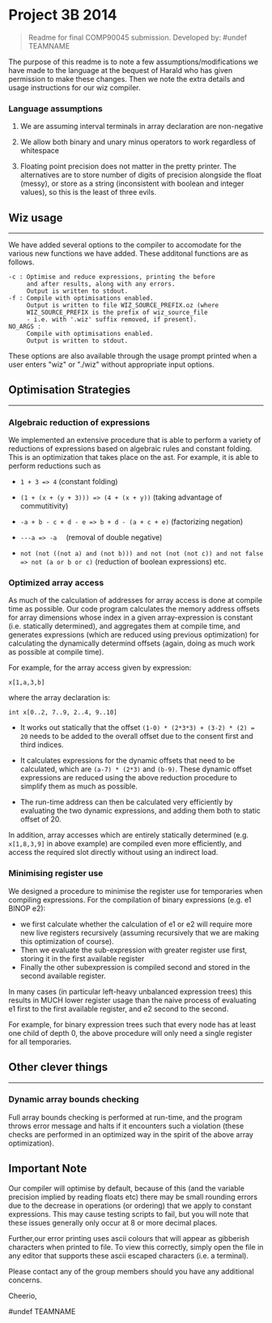 # Project 3B 2014                         
>	Readme for final COMP90045 submission.
>	Developed by: #undef TEAMNAME

The purpose of this readme is to note a few assumptions/modifications
we have made to the language at the bequest of Harald who has given
permission to make these changes. Then we note the extra details and usage
instructions for our wiz compiler.

###	Language assumptions

1. We are assuming interval terminals in array declaration are non-negative

2. We allow both binary and unary minus operators to work regardless
   of whitespace

3. Floating point precision does not matter in the pretty printer. The 
   alternatives are to store number of digits of precision alongside the 
   float (messy), or store as a string (inconsistent with boolean and 
   integer values), so this is the least of three evils.

##	Wiz usage
--------------------------------------------------------
We have added several options to the compiler to accomodate for the various
new functions we have added. These additonal functions are as follows.

    -c : Optimise and reduce expressions, printing the before
         and after results, along with any errors.
         Output is written to stdout.
    -f : Compile with optimisations enabled.
         Output is written to file WIZ_SOURCE_PREFIX.oz (where
         WIZ_SOURCE_PREFIX is the prefix of wiz_source_file
         - i.e. with '.wiz' suffix removed, if present).
    NO_ARGS : 
         Compile with optimisations enabled.
         Output is written to stdout.

These options are also available through the usage prompt printed when a user
enters "wiz" or "./wiz" without appropriate input options. 

##	Optimisation Strategies
--------------------------------------------------------
### Algebraic reduction of expressions

We implemented an extensive procedure that is able to perform a variety
of reductions of expressions based on algebraic rules and constant folding.
This is an optimization that takes place on the ast.
For example, it is able to perform reductions such as

- `1 + 3 => 4`                    	     (constant folding)

- `(1 + (x + (y + 3))) => (4 + (x + y))`       (taking advantage of commutitivity)

- `-a + b - c + d - e => b + d - (a + c + e)`  (factorizing negation)
- `---a => -a  `                    (removal of double negative)
- `not (not ((not a) and (not b))) and not (not (not c)) and not false  => not (a or b or c)`  (reduction of boolean expressions)
etc.


### Optimized array access

As much of the calculation of addresses for array access is done at compile
time as possible. Our code program calculates the memory address offsets
for array dimensions whose index in a given array-expression is constant (i.e.
statically determined), and aggregates them at compile time, and generates
expressions (which are reduced using previous optimization) for calculating
the dynamically determind offsets (again, doing as much work as possible at
compile time).

For example, for the array access given by expression:

`x[1,a,3,b]`

where the array declaration is:

`int x[0..2, 7..9, 2..4, 9..10]`

- It works out statically that the offset `(1-0) * (2*3*3) + (3-2) * (2) = 20`
  needs to be added to the overall offset due to the consent first
  and third indices.

- It calculates expressions for the dynamic offsets that need to be calculated,
  which are `(a-7) * (2*3)` and `(b-9)`. These dynamic offset expressions are
  reduced using the above reduction procedure to simplify them as much as
  possible.

- The run-time address can then be calculated very efficiently by evaluating
  the two dynamic expressions, and adding them both to static offset of 20.

In addition, array accesses which are entirely statically determined (e.g.
`x[1,8,3,9]` in above example) are compiled even more efficiently, and access
the required slot directly without using an indirect load.


### Minimising register use

We designed a procedure to minimise the register use for temporaries when
compiling expressions. For the compilation of binary expressions
(e.g. e1 BINOP e2):
- we first calculate whether the calculation of e1 or e2
  will require more new live registers recursively (assuming recursively that
  we are making this optimization of course).
- Then we evaluate the sub-expression with greater register use first,
  storing it in the first available register
- Finally the other subexpression is compiled second and stored in the
  second available register.

In many cases (in particular left-heavy unbalanced expression trees) this
results in MUCH lower register usage than the naive process of evaluating
e1 first to the first available register, and e2 second to the second.

For example, for binary expression trees such that every node has at least
one child of depth 0, the above procedure will only need a single register
for all temporaries.


##  Other clever things
------------------------------------------------------------------------------------
### Dynamic array bounds checking

Full array bounds checking is performed at run-time, and the program throws
error message and halts if it encounters such a violation (these checks are
performed in an optimized way in the spirit of the above array optimization).


## Important Note
Our compiler will optimise by default, because of this (and the variable
precision implied by reading floats etc) there may be small rounding errors
due to the decrease in operations (or ordering) that we apply to constant
expressions. This may cause testing scripts to fail, but you will note that 
these issues generally only occur at 8 or more decimal places.

Further,our error printing uses ascii colours that will appear as gibberish
characters when printed to file. To view this correctly, simply open the file
in any editor that supports these ascii escaped characters (i.e. a terminal).


Please contact any of the group members should you have any additional
concerns. 

Cheerio,

#undef TEAMNAME
